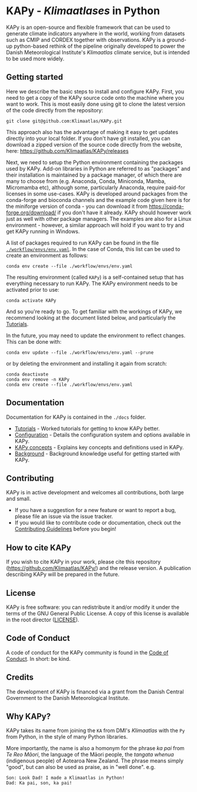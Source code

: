 # KAPy - *Klimaatlases* in Python

KAPy is an open-source and flexible framework that can be used to generate climate indicators anywhere in the world, working from datasets such as CMIP and CORDEX together with observations. KAPy is a ground-up python-based rethink of the pipeline originally developed to power the Danish Meteorological Institute's *Klimaatlas* climate service, but is intended to be used more widely.

## Getting started

Here we describe the basic steps to install and configure KAPy. First, you need to get a copy of the KAPy source code onto the machine where you want to work. This is most easily done using git to clone the latest version of the code directly from the repository:
```
git clone git@github.com:Klimaatlas/KAPy.git
```
This approach also has the advantage of making it easy to get updates directly into your local folder. If you don't have git installed, you can download a zipped version of the source code directly from the website, here: https://github.com/Klimaatlas/KAPy/releases 

Next, we need to setup the Python environment containing the packages used by KAPy. Add-on libraries in Python are referred to as "packages" and their installation is maintained by a package manager, of which there are many to choose from (e.g. Anaconda, Conda, Miniconda, Mamba, Micromamba etc), although some, particularly Anaconda, require paid-for licenses in some use-cases. KAPy is developed around packages from the conda-forge and bioconda channels and the example code given here is for the miniforge version of conda - you can download it from https://conda-forge.org/download/ if you don't have it already. KAPy should however work just as well with other package managers. The examples are also for a Linux environment - however, a similar approach will hold if you want to try and get KAPy running in Windows.

A list of packages required to run KAPy can be found in the file [`./workflow/envs/env.yaml`](./workflow/envs/env.yaml). In the case of Conda, this list can be used to create an environment as follows:

```
conda env create --file ./workflow/envs/env.yaml
```

The resulting environment (called `KAPy`) is a self-contained setup that has everything necessary to run KAPy. The KAPy environment needs to be activated prior to use:

```
conda activate KAPy
```

And so you're ready to go. To get familiar with the workings of KAPy, we recommend looking at the document listed below, and particularly the [Tutorials](./docs/tutorials/README.md).

In the future, you may need to update the environment to reflect changes. This can be done with:

```
conda env update --file ./workflow/envs/env.yaml --prune

```

or by deleting the environment and installing it again from scratch:

```
conda deactivate
conda env remove -n KAPy
conda env create --file ./workflow/envs/env.yaml
```


## Documentation

Documentation for KAPy is contained in the `./docs` folder. 
* [Tutorials](./docs/tutorials/README.md) - Worked tutorials for getting to know KAPy better.
* [Configuration](./docs/Configuration.md) - Details the configuration system and options available in KAPy.
* [KAPy concepts](./docs/KAPy_concepts.md) - Explains key concepts and definitions used in KAPy.
* [Background](./docs/Background.md) - Background knowledge useful for getting started with KAPy.

## Contributing

KAPy is in active development and welcomes all contributions, both large and small.  
    
* If you have a suggestion for a new feature or want to report a bug, please file an issue via the issue tracker.
* If you would like to contribute code or documentation, check out the [Contributing Guidelines](./CONTRIBUTING.md) before you begin!

## How to cite KAPy

If you wish to cite KAPy in your work, please cite this repository (https://github.com/Klimaatlas/KAPy/) and the release version. A publication describing KAPy will be prepared in the future.

## License

KAPy is free software: you can redistribute it and/or modify it under the terms of the GNU General Public License. A copy of this license is available in the root director ([LICENSE](./LICENSE)).
    
## Code of Conduct

A code of conduct for the KAPy community is found in the [Code of Conduct](./docs/Code_of_conduct.md). In short: be kind.
    
## Credits
    
The development of KAPy is financed via a grant from the Danish Central Government to the Danish Meteorological Institute.    
    
## Why KAPy?

KAPy takes its name from joining the `KA` from DMI's *Klimaatlas* with the `Py` from Python, in the style of many Python libraries. 

More importantly, the name is also a homonym for the phrase *ka pai* from *Te Reo Māori*, the language of the Māori people, the *tangata whenua* (indigenous people) of Aotearoa New Zealand. The phrase means simply "good", but can also be used as praise, as in "well done". e.g.
```
Son: Look Dad! I made a Klimaatlas in Python!
Dad: Ka pai, son, ka pai!
```
